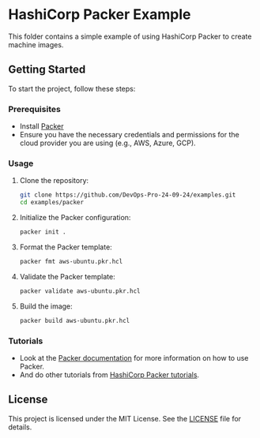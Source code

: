 # HashiCorp Packer Example

This folder contains a simple example of using HashiCorp Packer to create machine images.

## Getting Started

To start the project, follow these steps:

### Prerequisites

- Install [Packer](https://www.packer.io/downloads)
- Ensure you have the necessary credentials and permissions for the cloud provider you are using (e.g., AWS, Azure, GCP).

### Usage

1. Clone the repository:

    ```bash
    git clone https://github.com/DevOps-Pro-24-09-24/examples.git
    cd examples/packer
    ```

2. Initialize the Packer configuration:

    ```bash
    packer init .
    ```

3. Format the Packer template:

    ```bash
    packer fmt aws-ubuntu.pkr.hcl
    ```

4. Validate the Packer template:

    ```bash
    packer validate aws-ubuntu.pkr.hcl
    ```

5. Build the image:

    ```bash
    packer build aws-ubuntu.pkr.hcl
    ```


### Tutorials

- Look at the [Packer documentation](https://www.packer.io/docs) for more information on how to use Packer.
- And do other tutorials from [HashiCorp Packer tutorials](https://developer.hashicorp.com/packer/tutorials).


## License

This project is licensed under the MIT License. See the [LICENSE](../LICENSE) file for details.